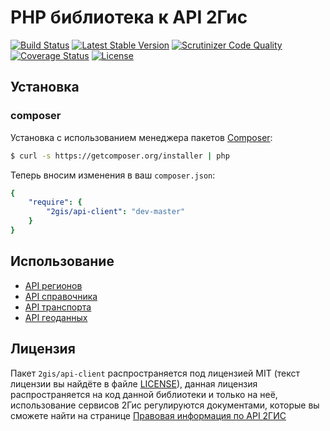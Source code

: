 PHP библиотека к API 2Гис
============================

[![Build Status](https://secure.travis-ci.org/2gis/webapi-client.png?branch=master)](https://travis-ci.org/2gis/webapi-client)
[![Latest Stable Version](https://poser.pugx.org/2gis/api-client/v/stable.png)](https://packagist.org/packages/2gis/api-client)
[![Scrutinizer Code Quality](https://scrutinizer-ci.com/g/2gis/api-client/badges/quality-score.png?b=master)](https://scrutinizer-ci.com/g/2gis/api-client/?branch=master)
[![Coverage Status](https://coveralls.io/repos/2gis/webapi-client/badge.png)](https://coveralls.io/r/2gis/webapi-client)
[![License](https://poser.pugx.org/2gis/api-client/license.svg)](https://packagist.org/packages/2gis/api-client)

## Установка

### composer

Установка с использованием менеджера пакетов [Composer](http://getcomposer.org):

```bash
$ curl -s https://getcomposer.org/installer | php
```

Теперь вносим изменения в ваш `composer.json`:

```yaml
{
    "require": {
        "2gis/api-client": "dev-master"
    }
}
```

## Использование

* [API регионов](http://api.2gis.ru/doc/2.0/region/quickstart)
* [API справочника](http://api.2gis.ru/doc/2.0/catalog/quickstart)
* [API транспорта](http://api.2gis.ru/doc/2.0/transport/route/search)
* [API геоданных](http://api.2gis.ru/doc/2.0/geo/method/search-query/query)

## Лицензия

Пакет `2gis/api-client` распространяется под лицензией MIT (текст лицензии вы найдёте в файле
[LICENSE](https://raw.github.com/2gis/api-client/master/LICENSE)), данная лицензия
распространяется на код данной библиотеки и только на неё, использование сервисов 2Гис регулируются
документами, которые вы сможете найти на странице [Правовая информация по API 2ГИС](http://help.2gis.ru/api-rules/)
